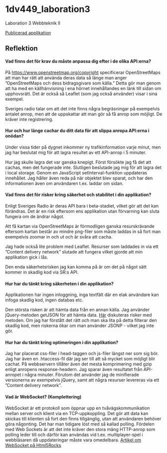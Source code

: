 # 1dv449_laboration3
Laboration 3 Webbteknik II

[Publicerad applikation](http://me222wm.se/1dv449_laboration3/)

## Reflektion

#### Vad finns det för krav du måste anpassa dig efter i de olika API:erna?
På https://www.openstreetmap.org/copyright specificerar OpenStreetMaps att man har rätt att använda deras data så länge man anger  ”OpenStreetMaps och dess bidragsgivare som källa.” Detta gör man genom att ha med en källhänvisning i ena hörnet innehållandes en länk till sidan om upphovsrätt. Det är också så Leaflet (som jag också använder) visar i sina exempel.

Sveriges radio talar om att det inte finns några begräsningar på exempelvis antalet anrop, men att de uppskattar att man gör så få anrop som möjligt. De kräver inte registrering.

#### Hur och hur länge cachar du ditt data för att slippa anropa API:erna i onödan?
Under vissa tider på dygnet inkommer ny trafikinformation varje minut, men jag har beslutat mig för att lagra resultet av ett API-anrop i 5 minuter. 

Hur jag skulle lagra det var ganska knepigt. Först försökte jag få det att cachas, men det fungerade inte. Slutligen beslutade jag mig för att lagra det i local storage. Genom en JavaScript setInterval-funktion uppdateras innehållet. Jag håller även reda på när objektet blev sparat, och har den informationen även om användaren t.ex. laddar om sidan. 

#### Vad finns det för risker kring säkerhet och stabilitet i din applikation?
Enligt Sveriges Radio är deras API bara i beta-stadiet, vilket gör att det kan förändras. Det är en risk eftersom ens applikation utan förvarning kan sluta fungera om de ändrar något. 

Att få kartan via OpenStreetMaps är förmodligen ganska resurskrävande eftersom kartan består av mindre png-filer som måste laddas in så fort man exempelvis zoomar in och ut och är svåra att cacha. 

Jag hade också lite problem med Leaflet. Resurser som laddades in via ett ”Content delivery network” slutade att fungera vilket gjorde att min applikation gick i lås. 

Den enda säkerhetsrisken jag kan komma på är om det på något sätt kommer in skadlig kod via SR:s API. 

#### Hur har du tänkt kring säkerheten i din applikation?
Applikationen har ingen inloggning, inga textfält där en elak användare kan infoga skadlig kod, ingen databas etc. 

Den största risken är att hämta data från en annan källa. Jag använder jQuery-metoden getJSON för att hämta data. [Här](http://stackoverflow.com/questions/29022794/is-getjson-safe-to-call-on-untrusted-url) diskuteras risker med metoden. Om jag har förstått det rätt och man ska lita på detta filterar den skadlig kod, men riskerna ökar om man använder JSONP - vilket jag inte gör.

#### Hur har du tänkt kring optimeringen i din applikation?
Jag har placerat css-filer i head-taggen och js-filer längst ner som sig bör. Jag har även en .htaccess-fil där jag ser till att så mycket som möjligt blir cachat. På webbservern tillåter även det mesta komprimering med gzip enligt anropens response-headern. Jag sparar även resultatet från API-anropet i några minuter. Förutom det använder jag de minifierade versionerna av exempelvis jQuery, samt att några resurser levereras via ett ”Content delivery network”. 

#### Vad är WebSocket? (Komplettering)
WebSocket är ett protokoll som öppnar upp en tvåvägskommunikation mellan server och klient via en TCP-uppkoppling. Det gör att data kan skickas till klienten så fort den finns tillgänglig, utan att användaren behöver göra någonting. Det har man tidigare löst med så kallad polling. Fördelen med Web Sockets är att det inte kräver den stora mäng HTTP-anrop som polling leder till och därför kan användas vid t.ex. multiplayer-spel i webbläsaren då uppdateringar måste vara omedelbara. [Artikel om WebSocket på Html5Rocks](http://www.html5rocks.com/en/tutorials/websockets/basics/)

